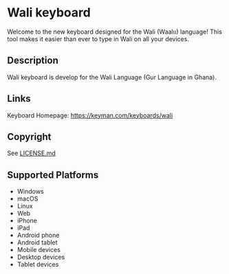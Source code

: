 Wali keyboard
==============
Welcome to the new keyboard designed for the Wali (Waalɩɩ) language! This tool makes it easier than ever to type in Wali on all your devices.

Description
-----------
Wali keyboard is develop for the Wali Language (Gur Language in Ghana).

Links
-----
Keyboard Homepage: https://keyman.com/keyboards/wali

Copyright
---------
See [LICENSE.md](LICENSE.md)

Supported Platforms
-------------------
 * Windows
 * macOS
 * Linux
 * Web
 * iPhone
 * iPad
 * Android phone
 * Android tablet
 * Mobile devices
 * Desktop devices
 * Tablet devices
